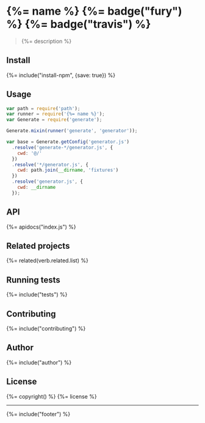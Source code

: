# {%= name %} {%= badge("fury") %} {%= badge("travis") %}

> {%= description %}

## Install
{%= include("install-npm", {save: true}) %}

## Usage

```js
var path = require('path');
var runner = require('{%= name %}');
var Generate = require('generate');

Generate.mixin(runner('generate', 'generator'));

var base = Generate.getConfig('generator.js')
  .resolve('generate-*/generator.js', {
    cwd: '@/'
  })
  .resolve('*/generator.js', {
    cwd: path.join(__dirname, 'fixtures')
  })
  .resolve('generator.js', {
    cwd: __dirname
  });
```

## API
{%= apidocs("index.js") %}

## Related projects
{%= related(verb.related.list) %}  

## Running tests
{%= include("tests") %}

## Contributing
{%= include("contributing") %}

## Author
{%= include("author") %}

## License
{%= copyright() %}
{%= license %}

***

{%= include("footer") %}
